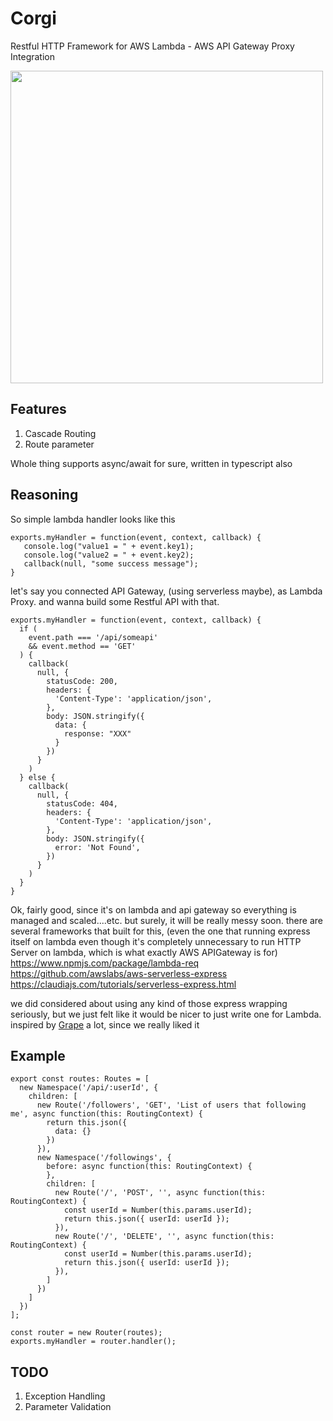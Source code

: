 # Corgi
Restful HTTP Framework for AWS Lambda - AWS API Gateway Proxy Integration

<img width="500px" height="auto" src="https://scontent-hkg3-1.cdninstagram.com/t51.2885-15/e35/13735891_1160668067329731_1019397372_n.jpg" />

## Features
1. Cascade Routing
2. Route parameter

Whole thing supports async/await for sure, written in typescript also

## Reasoning

So simple lambda handler looks like this

```
exports.myHandler = function(event, context, callback) {
   console.log("value1 = " + event.key1);
   console.log("value2 = " + event.key2);
   callback(null, "some success message");
}
```

let's say you connected API Gateway, (using serverless maybe), as Lambda Proxy.
and wanna build some Restful API with that.

```
exports.myHandler = function(event, context, callback) {
  if (
    event.path === '/api/someapi'
    && event.method == 'GET'
  ) {
    callback(
      null, {
        statusCode: 200,
        headers: {
          'Content-Type': 'application/json',
        },
        body: JSON.stringify({
          data: {
            response: "XXX"
          }
        })
      }
    )
  } else {
    callback(
      null, {
        statusCode: 404,
        headers: {
          'Content-Type': 'application/json',
        },
        body: JSON.stringify({
          error: 'Not Found',
        })
      }
    )
  }
}
```

Ok, fairly good, since it's on lambda and api gateway so everything is managed and scaled....etc.
but surely, it will be really messy soon.
there are several frameworks that built for this,
(even the one that running express itself on lambda even though it's completely unnecessary to run HTTP Server on lambda, which is what exactly AWS APIGateway is for)
https://www.npmjs.com/package/lambda-req
https://github.com/awslabs/aws-serverless-express
https://claudiajs.com/tutorials/serverless-express.html

we did considered about using any kind of those express wrapping seriously, but we just felt like it would be nicer to just write one for Lambda.
inspired by [Grape](https://github.com/ruby-grape/grape) a lot, since we really liked it

## Example

```
export const routes: Routes = [
  new Namespace('/api/:userId', {
    children: [
      new Route('/followers', 'GET', 'List of users that following me', async function(this: RoutingContext) {
        return this.json({
          data: {}
        })
      }),
      new Namespace('/followings', {
        before: async function(this: RoutingContext) {
        },
        children: [
          new Route('/', 'POST', '', async function(this: RoutingContext) {
            const userId = Number(this.params.userId);
            return this.json({ userId: userId });
          }),
          new Route('/', 'DELETE', '', async function(this: RoutingContext) {
            const userId = Number(this.params.userId);
            return this.json({ userId: userId });
          }),
        ]
      })
    ]
  })
];

const router = new Router(routes);
exports.myHandler = router.handler();
```

## TODO
1. Exception Handling
2. Parameter Validation
